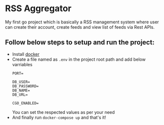 # RSS Aggregator

My first go project which is basically a RSS management system where user can create their account, create feeds and view list of feeds via Rest APIs.

## Follow below steps to setup and run the project:
- Install [docker](https://www.docker.com/products/docker-desktop/)
- Create a file named as `.env` in the project root path and add below varriables
    ```
    PORT=

    DB_USER=
    DB_PASSWORD=
    DB_NAME=
    DB_URL=

    CGO_ENABLED=
    ```
    You can set the respected values as per your need
- And finally run `docker-compose up` and that's it!
